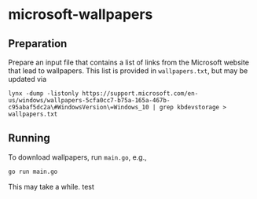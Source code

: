 # microsoft-wallpapers

## Preparation
Prepare an input file that contains a list of links from the Microsoft website that lead to wallpapers. This list is provided in `wallpapers.txt`, but may be updated via
```
lynx -dump -listonly https://support.microsoft.com/en-us/windows/wallpapers-5cfa0cc7-b75a-165a-467b-c95abaf5dc2a\#WindowsVersion\=Windows_10 | grep kbdevstorage > wallpapers.txt
```

## Running
To download wallpapers, run `main.go`, e.g.,
```sh
go run main.go
```
This may take a while. test
